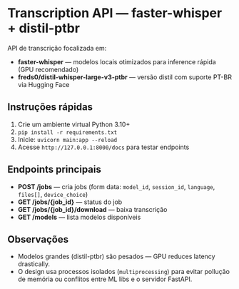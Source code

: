 # Transcription API — faster-whisper + distil-ptbr

API de transcrição focalizada em:
- **faster-whisper** — modelos locais otimizados para inference rápida (GPU recomendado)
- **freds0/distil-whisper-large-v3-ptbr** — versão distil com suporte PT-BR via Hugging Face

## Instruções rápidas
1. Crie um ambiente virtual Python 3.10+
2. `pip install -r requirements.txt`
3. Inicie: `uvicorn main:app --reload`
4. Acesse `http://127.0.0.1:8000/docs` para testar endpoints

## Endpoints principais
- **POST /jobs** — cria jobs (form data: `model_id`, `session_id`, `language`, `files[]`, `device_choice`)
- **GET /jobs/{job_id}** — status do job
- **GET /jobs/{job_id}/download** — baixa transcrição
- **GET /models** — lista modelos disponíveis

## Observações
- Modelos grandes (distil-ptbr) são pesados — GPU reduces latency drastically.
- O design usa processos isolados (`multiprocessing`) para evitar pollução de memória ou conflitos entre ML libs e o servidor FastAPI.
